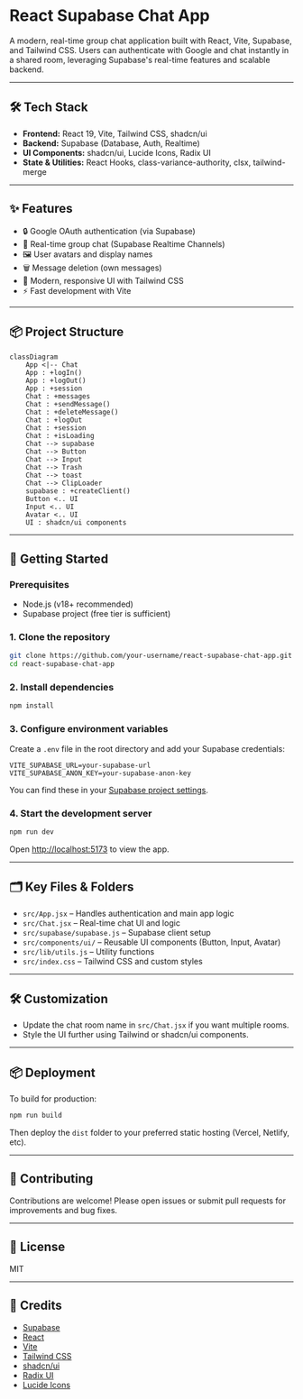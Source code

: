 # React Supabase Chat App

A modern, real-time group chat application built with React, Vite, Supabase, and Tailwind CSS. Users can authenticate with Google and chat instantly in a shared room, leveraging Supabase's real-time features and scalable backend.

---

## 🛠️ Tech Stack

- **Frontend:** React 19, Vite, Tailwind CSS, shadcn/ui
- **Backend:** Supabase (Database, Auth, Realtime)
- **UI Components:** shadcn/ui, Lucide Icons, Radix UI
- **State & Utilities:** React Hooks, class-variance-authority, clsx, tailwind-merge

---

## ✨ Features

- 🔒 Google OAuth authentication (via Supabase)
- 💬 Real-time group chat (Supabase Realtime Channels)
- 🖼️ User avatars and display names
- 🗑️ Message deletion (own messages)
- 🎨 Modern, responsive UI with Tailwind CSS
- ⚡ Fast development with Vite

---

## 📦 Project Structure

```mermaid
classDiagram
    App <|-- Chat
    App : +logIn()
    App : +logOut()
    App : +session
    Chat : +messages
    Chat : +sendMessage()
    Chat : +deleteMessage()
    Chat : +logOut
    Chat : +session
    Chat : +isLoading
    Chat --> supabase
    Chat --> Button
    Chat --> Input
    Chat --> Trash
    Chat --> toast
    Chat --> ClipLoader
    supabase : +createClient()
    Button <.. UI
    Input <.. UI
    Avatar <.. UI
    UI : shadcn/ui components
```

---

## 🚀 Getting Started

### Prerequisites

- Node.js (v18+ recommended)
- Supabase project (free tier is sufficient)

### 1. Clone the repository

```bash
git clone https://github.com/your-username/react-supabase-chat-app.git
cd react-supabase-chat-app
```

### 2. Install dependencies

```bash
npm install
```

### 3. Configure environment variables

Create a `.env` file in the root directory and add your Supabase credentials:

```
VITE_SUPABASE_URL=your-supabase-url
VITE_SUPABASE_ANON_KEY=your-supabase-anon-key
```

You can find these in your [Supabase project settings](https://app.supabase.com/).

### 4. Start the development server

```bash
npm run dev
```

Open [http://localhost:5173](http://localhost:5173) to view the app.

---

## 🗂️ Key Files & Folders

- `src/App.jsx` – Handles authentication and main app logic
- `src/Chat.jsx` – Real-time chat UI and logic
- `src/supabase/supabase.js` – Supabase client setup
- `src/components/ui/` – Reusable UI components (Button, Input, Avatar)
- `src/lib/utils.js` – Utility functions
- `src/index.css` – Tailwind CSS and custom styles

---

## 🛠️ Customization

- Update the chat room name in `src/Chat.jsx` if you want multiple rooms.
- Style the UI further using Tailwind or shadcn/ui components.

---

## 📦 Deployment

To build for production:

```bash
npm run build
```

Then deploy the `dist` folder to your preferred static hosting (Vercel, Netlify, etc).

---

## 🤝 Contributing

Contributions are welcome! Please open issues or submit pull requests for improvements and bug fixes.

---

## 📄 License

MIT

---

## 🙏 Credits

- [Supabase](https://supabase.com/)
- [React](https://react.dev/)
- [Vite](https://vitejs.dev/)
- [Tailwind CSS](https://tailwindcss.com/)
- [shadcn/ui](https://ui.shadcn.com/)
- [Radix UI](https://www.radix-ui.com/)
- [Lucide Icons](https://lucide.dev/)
